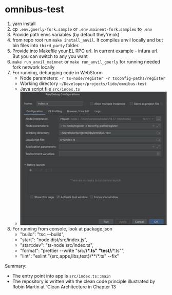 # omnibus-test

1. yarn install
2. cp `.env.goerly-fork.sample` or `.env.mainent-fork.sampleo` to `.env`
3. Provide path envs variables (by default they're ok)
4. from repo root run `make install_anvil`. It compiles anvil locally and but bin files into `third_party` folder.
5. Provide into Makefile your EL RPC url. In current example - infura url. But you can switch to any you want
6. `make run_anvil_mainnet` or `make run_anvil_goerly` for running needed fork network locally
7. For running, debugging code in WebStorm
   * Node parameters: `-r ts-node/register -r tsconfig-paths/register`
   * Working directory `~/Developer/projects/lido/omnibus-test`
   * Java script file `src/index.ts`
   * ![webstorm](./assets/webstrom.png)
8. For running from console, look at package.json
   * "build": "tsc --build",
   * "start": "node dist/src/index.js",
   * "start:dev": "ts-node src/index.ts",
   * "format": "prettier --write \"src/**/*.ts\" \"test/**/*.ts\"",
   * "lint": "eslint \"{src,apps,libs,test}/**/*.ts\" --fix"

Summary:
* The entry point into app is `src/index.ts::main` 
* The repository is written with the clean code principle illustrated by Robin Martin at `Clean Architecture in Chapter 13
